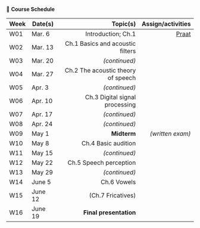 🌱 **Course Schedule**

| Week | Date(s) | Topic(s) | Assign/activities |
|------|------|----------:|--------:|
|  W01    | Mar. 6     |Introduction; Ch.1| [Praat](https://www.fon.hum.uva.nl/praat/)|
|  W02    | Mar. 13 | Ch.1 Basics and acoustic filters |        |
|  W03    | Mar. 20 | _(continued)_         |        |
|  W04    | Mar. 27 | Ch.2 The acoustic theory of speech |        |
|  W05    | Apr. 3 | _(continued)_ |        |
|  W06    | Apr. 10 |  Ch.3 Digital signal processing |        |
|  W07    | Apr. 17 |  _(continued)_ |        |
|  W08    | Apr. 24 | _(continued)_  |        |
|  W09    | May 1 | **Midterm** | _(written exam)_ |
|  W10    | May 8 |   Ch.4 Basic audition |        |
|  W11    | May 15 | _(continued)_ |        |
|  W12    | May 22 | Ch.5 Speech perception |        |
|  W13    | May 29 | _(continued)_  |        |
|  W14    | June 5 | Ch.6 Vowels  |        |
|  W15    | June 12 | (Ch.7 Fricatives) |        |
|  W16    | June 19 |**Final presentation** |        |

